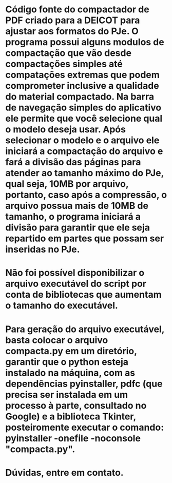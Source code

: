 # Código fonte do compactador de PDF criado para a DEICOT para ajustar aos formatos do PJe. O programa possui alguns modulos de compactação que vão desde compactações simples até compatações extremas que podem comprometer inclusive a qualidade do material compactado. Na barra de navegação simples do aplicativo ele permite que você selecione qual o modelo deseja usar. Após selecionar o modelo e o arquivo ele iniciará a compactação do arquivo e fará a divisão das páginas para atender ao tamanho máximo do PJe, qual seja, 10MB por arquivo, portanto, caso após a compressão, o arquivo possua mais de 10MB de tamanho, o programa iniciará a divisão para garantir que ele seja repartido em partes que possam ser inseridas no PJe.

# Não foi possível disponibilizar o arquivo executável do script por conta de bibliotecas que aumentam o tamanho do executável.

# Para geração do arquivo executável, basta colocar o arquivo compacta.py em um diretório, garantir que o python esteja instalado na máquina, com as dependências pyinstaller, pdfc (que precisa ser instalada em um processo à parte, consultado no Google) e a biblioteca Tkinter, posteiromente executar o comando: pyinstaller -onefile -noconsole "compacta.py".

# Dúvidas, entre em contato.
